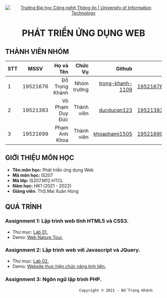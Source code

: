 <!-- Banner -->
<p align="center">
  <a href="https://www.uit.edu.vn/" title="Trường Đại học Công nghệ Thông tin" style="border: none;">
    <img src="https://i.imgur.com/WmMnSRt.png" alt="Trường Đại học Công nghệ Thông tin | University of Information Technology">
  </a>
</p>

<h1 align="center"><b>PHÁT TRIỂN ỨNG DỤNG WEB</b></h>

## THÀNH VIÊN NHÓM
|STT| MSSV      | Họ và Tên       |Chức Vụ    | Github                                                  | Email                   |
|---|:---------:| ---------------:|----------:|--------------------------------------------------------:|-------------------------:
| 1 | 19521676  | Đỗ Trọng Khánh  |Nhóm trưởng|[trong-khanh-1109](https://github.com/trong-khanh-1109)  |19521676@gm.uit.edu.vn   |
| 2 | 19521383  | Võ Phạm Duy Đức |Thành viên |[ducducqn123](https://github.com/ducducqn123)            |19521383@gm.uit.edu.vn   |
| 3 | 19521699  | Phạm Anh Khoa   |Thành viên |[khoaphamj1505](https://github.com/khoaphamj1505)        |19521699@gm.uit.edu.vn   |

## GIỚI THIỆU MÔN HỌC
* **Tên môn học:** Phát triển ứng dụng Web
* **Mã môn học:** IS207
* **Mã lớp:** IS207.M12.HTCL
* **Năm học:** HK1 (2021 - 2022)
* **Giảng viên**: ThS.Mai Xuân Hùng

## QUÁ TRÌNH
### Assignment 1: Lập trình web tĩnh HTML5 và CSS3.
  - Thư mục: [Lab 01.](/Lab_01)
  - Demo: [Web Nature Tour.](https://ducducqn123.github.io/Web-Nature-Tour/)

### Assignment 2: Lập trình web với Javascript và JQuery.
  - Thư mục: [Lab 02.](/Lab_02)
  - Demo: [Website thực hiện chức năng tính tiền.](https://ducducqn123.github.io/Pay-for-food-in-a-restaurant/)

### Assignment 3: Ngôn ngữ lập trình PHP.
<!-- Footer -->
&emsp;&emsp;&emsp;&emsp;&emsp;&emsp;&emsp;&emsp;&emsp;&emsp;&emsp;&emsp;&emsp;&emsp;&emsp;&emsp;&emsp;`Copyright © 2021 - Đỗ Trọng Khánh`
